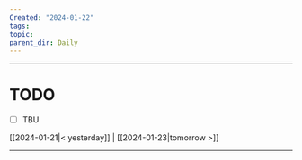 ```yaml
---
Created: "2024-01-22"
tags: 
topic: 
parent_dir: Daily
---
```



----
# TODO
- [ ] TBU 
  
[[2024-01-21|< yesterday]] | [[2024-01-23|tomorrow >]]  
  
---  
